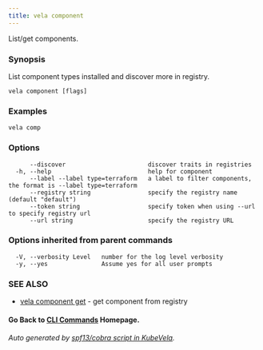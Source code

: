 ```yaml
---
title: vela component
---
```


List/get components.

### Synopsis

List component types installed and discover more in registry.

```
vela component [flags]
```

### Examples

```
vela comp
```

### Options

```
      --discover                       discover traits in registries
  -h, --help                           help for component
      --label --label type=terraform   a label to filter components, the format is --label type=terraform
      --registry string                specify the registry name (default "default")
      --token string                   specify token when using --url to specify registry url
      --url string                     specify the registry URL
```

### Options inherited from parent commands

```
  -V, --verbosity Level   number for the log level verbosity
  -y, --yes               Assume yes for all user prompts
```

### SEE ALSO


* [vela component get](vela_component_get)	 - get component from registry

#### Go Back to [CLI Commands](vela) Homepage.


###### Auto generated by [spf13/cobra script in KubeVela](https://github.com/kubevela/kubevela/tree/master/hack/docgen).
